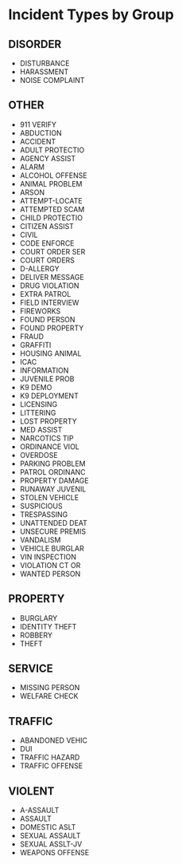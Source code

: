 # Incident Types by Group

## DISORDER
- DISTURBANCE
- HARASSMENT
- NOISE COMPLAINT

## OTHER
- 911 VERIFY
- ABDUCTION
- ACCIDENT
- ADULT PROTECTIO
- AGENCY ASSIST
- ALARM
- ALCOHOL OFFENSE
- ANIMAL PROBLEM
- ARSON
- ATTEMPT-LOCATE
- ATTEMPTED SCAM
- CHILD PROTECTIO
- CITIZEN ASSIST
- CIVIL
- CODE ENFORCE
- COURT ORDER SER
- COURT ORDERS
- D-ALLERGY
- DELIVER MESSAGE
- DRUG VIOLATION
- EXTRA PATROL
- FIELD INTERVIEW
- FIREWORKS
- FOUND PERSON
- FOUND PROPERTY
- FRAUD
- GRAFFITI
- HOUSING ANIMAL
- ICAC
- INFORMATION
- JUVENILE PROB
- K9 DEMO
- K9 DEPLOYMENT
- LICENSING
- LITTERING
- LOST PROPERTY
- MED ASSIST
- NARCOTICS TIP
- ORDINANCE VIOL
- OVERDOSE
- PARKING PROBLEM
- PATROL ORDINANC
- PROPERTY DAMAGE
- RUNAWAY JUVENIL
- STOLEN VEHICLE
- SUSPICIOUS
- TRESPASSING
- UNATTENDED DEAT
- UNSECURE PREMIS
- VANDALISM
- VEHICLE BURGLAR
- VIN INSPECTION
- VIOLATION CT OR
- WANTED PERSON

## PROPERTY
- BURGLARY
- IDENTITY THEFT
- ROBBERY
- THEFT

## SERVICE
- MISSING PERSON
- WELFARE CHECK

## TRAFFIC
- ABANDONED VEHIC
- DUI
- TRAFFIC HAZARD
- TRAFFIC OFFENSE

## VIOLENT
- A-ASSAULT
- ASSAULT
- DOMESTIC ASLT
- SEXUAL ASSAULT
- SEXUAL ASSLT-JV
- WEAPONS OFFENSE

